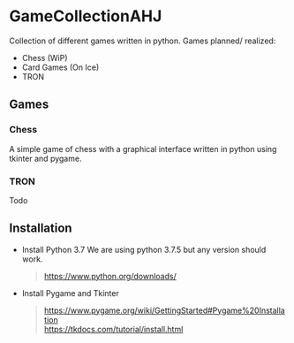 # GameCollectionAHJ
Collection of different games written in python.
Games planned/ realized:  
- Chess (WiP)
- Card Games (On Ice)
- TRON

## Games

### Chess
A simple game of chess with a graphical interface written in python using tkinter and pygame. 

### TRON
Todo

## Installation

- Install Python 3.7 We are using python 3.7.5 but any version should work.
  > https://www.python.org/downloads/
- Install Pygame and Tkinter 
  > https://www.pygame.org/wiki/GettingStarted#Pygame%20Installation   
  > https://tkdocs.com/tutorial/install.html



